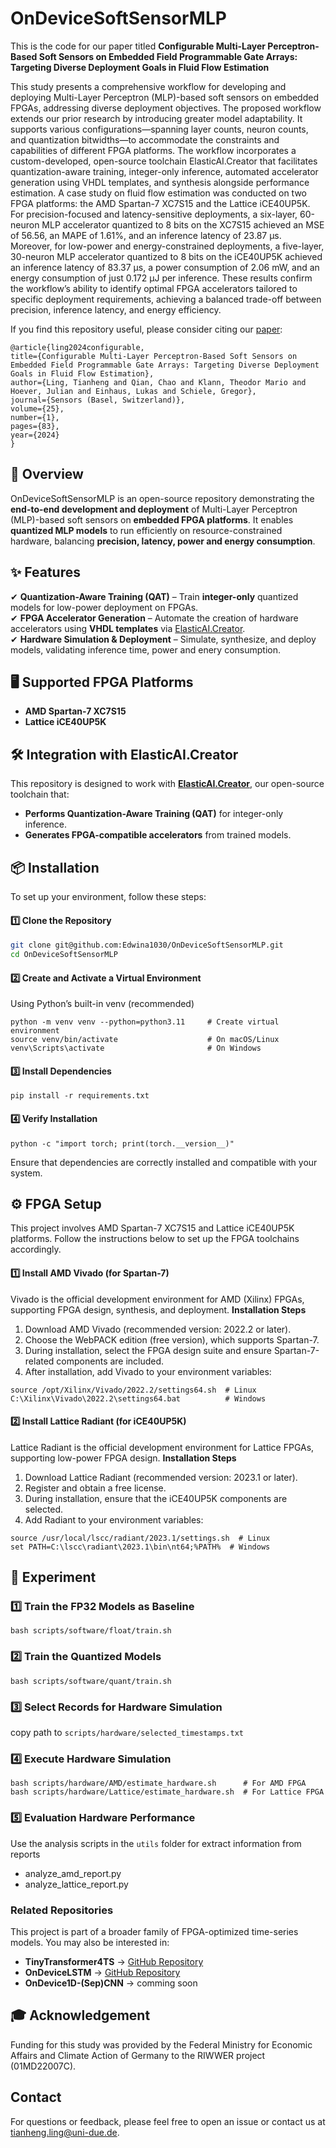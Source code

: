 # OnDeviceSoftSensorMLP

This is the code for our paper titled **Configurable Multi-Layer Perceptron-Based Soft Sensors on Embedded Field Programmable Gate Arrays: Targeting Diverse Deployment Goals in Fluid Flow Estimation**


This study presents a comprehensive workflow for developing and deploying Multi-Layer Perceptron (MLP)-based soft sensors on embedded FPGAs, addressing diverse deployment objectives. The proposed workflow extends our prior research by introducing greater model adaptability. It supports various configurations—spanning layer counts, neuron counts, and quantization bitwidths—to accommodate the constraints and capabilities of different FPGA platforms. The workflow incorporates a custom-developed, open-source toolchain ElasticAI.Creator that facilitates quantization-aware training, integer-only inference, automated accelerator generation using VHDL templates, and synthesis alongside performance estimation. A case study on fluid flow estimation was conducted on two FPGA platforms: the AMD Spartan-7 XC7S15 and the Lattice iCE40UP5K. For precision-focused and latency-sensitive deployments, a six-layer, 60-neuron MLP accelerator quantized to 8 bits on the XC7S15 achieved an MSE of 56.56, an MAPE of 1.61%, and an inference latency of 23.87 μs. Moreover, for low-power and energy-constrained deployments, a five-layer, 30-neuron MLP accelerator quantized to 8 bits on the iCE40UP5K achieved an inference latency of 83.37 μs, a power consumption of 2.06 mW, and an energy consumption of just 0.172 μJ per inference. These results confirm the workflow’s ability to identify optimal FPGA accelerators tailored to specific deployment requirements, achieving a balanced trade-off between precision, inference latency, and energy efficiency.

If you find this repository useful, please consider citing our [paper](https://www.mdpi.com/1424-8220/25/1/83):
```
@article{ling2024configurable,
title={Configurable Multi-Layer Perceptron-Based Soft Sensors on Embedded Field Programmable Gate Arrays: Targeting Diverse Deployment Goals in Fluid Flow Estimation},
author={Ling, Tianheng and Qian, Chao and Klann, Theodor Mario and Hoever, Julian and Einhaus, Lukas and Schiele, Gregor},
journal={Sensors (Basel, Switzerland)},
volume={25},
number={1},
pages={83},
year={2024}
}
```

## 🚀 Overview

OnDeviceSoftSensorMLP is an open-source repository demonstrating the **end-to-end development and deployment** of Multi-Layer Perceptron (MLP)-based soft sensors on **embedded FPGA platforms**. It enables **quantized MLP models** to run efficiently on resource-constrained hardware, balancing **precision, latency, power and energy consumption**.

## ✨ Features

✔ **Quantization-Aware Training (QAT)** – Train **integer-only** quantized models for low-power deployment on FPGAs.  
✔ **FPGA Accelerator Generation** – Automate the creation of hardware accelerators using **VHDL templates** via [ElasticAI.Creator](https://github.com/es-ude/elastic-ai.creator).  
✔ **Hardware Simulation & Deployment** – Simulate, synthesize, and deploy models, validating inference time, power and enery consumption. 

## 🖥 Supported FPGA Platforms
- **AMD Spartan-7 XC7S15**
- **Lattice iCE40UP5K**

## 🛠 Integration with ElasticAI.Creator
This repository is designed to work with **[ElasticAI.Creator](https://github.com/es-ude/elastic-ai.creator)**, our open-source toolchain that:
- **Performs Quantization-Aware Training (QAT)** for integer-only inference.
- **Generates FPGA-compatible accelerators** from trained models.

## 📦 Installation
To set up your environment, follow these steps:

#### 1️⃣ Clone the Repository
```bash
git clone git@github.com:Edwina1030/OnDeviceSoftSensorMLP.git
cd OnDeviceSoftSensorMLP
```
#### 2️⃣ Create and Activate a Virtual Environment
Using Python’s built-in venv (recommended)
```
python -m venv venv --python=python3.11     # Create virtual environment
source venv/bin/activate                    # On macOS/Linux
venv\Scripts\activate                       # On Windows
```
#### 3️⃣ Install Dependencies
```
pip install -r requirements.txt
```
#### 4️⃣ Verify Installation
```
python -c "import torch; print(torch.__version__)"
```
Ensure that dependencies are correctly installed and compatible with your system.

## ⚙️ FPGA Setup

This project involves AMD Spartan-7 XC7S15 and Lattice iCE40UP5K platforms. Follow the instructions below to set up the FPGA toolchains accordingly.

#### 1️⃣ Install AMD Vivado (for Spartan-7)

Vivado is the official development environment for AMD (Xilinx) FPGAs, supporting FPGA design, synthesis, and deployment.
**Installation Steps**
1. Download AMD Vivado (recommended version: 2022.2 or later).
2. Choose the WebPACK edition (free version), which supports Spartan-7.
3. During installation, select the FPGA design suite and ensure Spartan-7-related components are included.
4. After installation, add Vivado to your environment variables:
```
source /opt/Xilinx/Vivado/2022.2/settings64.sh  # Linux
C:\Xilinx\Vivado\2022.2\settings64.bat          # Windows
```

#### 2️⃣ Install Lattice Radiant (for iCE40UP5K)

Lattice Radiant is the official development environment for Lattice FPGAs, supporting low-power FPGA design.
**Installation Steps**
1. Download Lattice Radiant (recommended version: 2023.1 or later).
2. Register and obtain a free license.
3. During installation, ensure that the iCE40UP5K components are selected.
4. Add Radiant to your environment variables:
```
source /usr/local/lscc/radiant/2023.1/settings.sh  # Linux
set PATH=C:\lscc\radiant\2023.1\bin\nt64;%PATH%  # Windows
```

## 🧪 Experiment
### 1️⃣ Train the FP32 Models as Baseline
```
bash scripts/software/float/train.sh
```
### 2️⃣ Train the Quantized Models
```
bash scripts/software/quant/train.sh
```
### 3️⃣ Select Records for Hardware Simulation
copy path to ``scripts/hardware/selected_timestamps.txt``

### 4️⃣ Execute Hardware Simulation
```
bash scripts/hardware/AMD/estimate_hardware.sh      # For AMD FPGA
bash scripts/hardware/Lattice/estimate_hardware.sh  # For Lattice FPGA
```
### 5️⃣ Evaluation Hardware Performance
Use the analysis scripts in the ``utils`` folder for extract information from reports
- analyze_amd_report.py      
- analyze_lattice_report.py 


### Related Repositories
This project is part of a broader family of FPGA-optimized time-series models. You may also be interested in:

- **TinyTransformer4TS** → [GitHub Repository](https://github.com/tianheng-ling/TinyTransformer4TS)  
- **OnDeviceLSTM** → [GitHub Repository](https://github.com/tianheng-ling/EdgeOverflowForecast)
- **OnDevice1D-(Sep)CNN** → comming soon


## 🎓 Acknowledgement
Funding for this study was provided by the Federal Ministry for Economic Affairs and Climate Action of Germany to the RIWWER project (01MD22007C).

## Contact
For questions or feedback, please feel free to open an issue or contact us at tianheng.ling@uni-due.de.